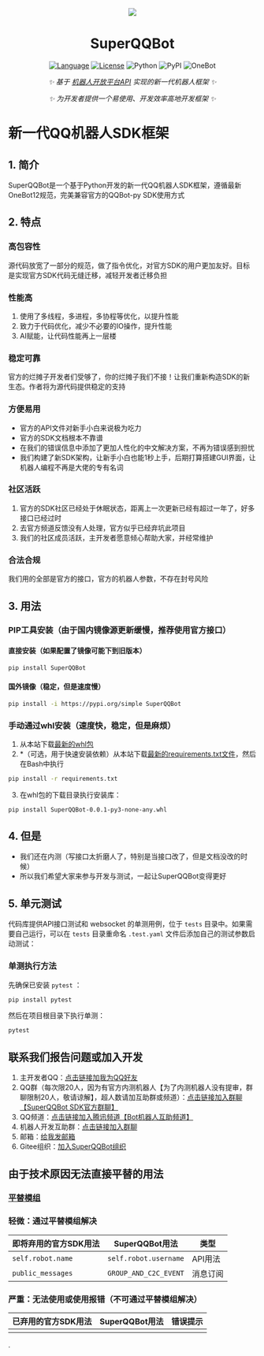 <div align="center">
<img src="https://gitee.com/SuperQQBot/SuperQQBot/raw/master/Logo.png">
<h1>SuperQQBot</h1>

[![Language](https://img.shields.io/badge/language-python-green.svg?style=plastic)](https://www.python.org/)
[![License](https://img.shields.io/badge/license-GPL2.0-orange.svg?style=plastic)](https://github.com/tencent-connect/botpy/blob/master/LICENSE)
![Python](https://img.shields.io/badge/python-3.8+-blue)
![PyPI](https://img.shields.io/pypi/v/SuperQQBot)
![OneBot](https://img.shields.io/badge/OneBot-12-black)


_✨ 基于 [机器人开放平台API](https://bot.q.qq.com/wiki/develop/api/) 实现的新一代机器人框架 ✨_

_✨ 为开发者提供一个易使用、开发效率高地开发框架 ✨_
</div>

# 新一代QQ机器人SDK框架

## 1. 简介

SuperQQBot是一个基于Python开发的新一代QQ机器人SDK框架，遵循最新OneBot12规范，完美兼容官方的QQBot-py SDK使用方式

## 2. 特点

### 高包容性

源代码放宽了一部分的规范，做了指令优化，对官方SDK的用户更加友好。目标是实现官方SDK代码无缝迁移，减轻开发者迁移负担

### 性能高

1. 使用了多线程，多进程，多协程等优化，以提升性能
2. 致力于代码优化，减少不必要的IO操作，提升性能
3. AI赋能，让代码性能再上一层楼

### 稳定可靠

官方的烂摊子开发者们受够了，你的烂摊子我们不接！让我们重新构造SDK的新生态。作者将为源代码提供稳定的支持

### 方便易用

- 官方的API文件对新手小白来说极为吃力
- 官方的SDK文档根本不靠谱
- 在我们的错误信息中添加了更加人性化的中文解决方案，不再为错误感到担忧
- 我们构建了新SDK架构，让新手小白也能1秒上手，后期打算搭建GUI界面，让机器人编程不再是大佬的专有名词

### 社区活跃

1. 官方的SDK社区已经处于休眠状态，距离上一次更新已经有超过一年了，好多接口已经过时
2. 去官方频道反馈没有人处理，官方似乎已经弃坑此项目
3. 我们的社区成员活跃，主开发者愿意倾心帮助大家，并经常维护

### 合法合规

我们用的全部是官方的接口，官方的机器人参数，不存在封号风险

## 3. 用法
### PIP工具安装（由于国内镜像源更新缓慢，推荐使用官方接口）
#### 直接安装（如果配置了镜像可能下到旧版本）
```bash
pip install SuperQQBot
```
#### 国外镜像（稳定，但是速度慢）
```bash
pip install -i https://pypi.org/simple SuperQQBot
```
### 手动通过whl安装（速度快，稳定，但是麻烦）
1. 从本站下载[最新的whl包](https://gitee.com/SuperQQBot/SuperQQBot/releases/tags/lastest)
2. *（可选，用于快速安装依赖）从本站下载[最新的requirements.txt文件](https://gitee.com/SuperQQBot/SuperQQBot/raw/master/requirements.txt)，然后在Bash中执行
```bash
pip install -r requirements.txt
```
3. 在whl包的下载目录执行安装库：
```bash
pip install SuperQQBot-0.0.1-py3-none-any.whl
```

## 4. 但是

- 我们还在内测（写接口太折磨人了，特别是当接口改了，但是文档没改的时候）
- 所以我们希望大家来参与开发与测试，一起让SuperQQBot变得更好

## 5. 单元测试

代码库提供API接口测试和 websocket 的单测用例，位于 `tests` 目录中。如果需要自己运行，可以在 `tests` 目录重命名 `.test.yaml`
文件后添加自己的测试参数启动测试：

### 单测执行方法

先确保已安装 `pytest` ：

```bash
pip install pytest
```

然后在项目根目录下执行单测：

```bash
pytest
```

## 联系我们报告问题或加入开发

1. 主开发者QQ：[点击链接加我为QQ好友](https://qm.qq.com/q/xcLUNrdwwo)
2. QQ群（每次限20人，因为有官方内测机器人【为了内测机器人没有提审，群聊限制20人，敬请谅解】，超人数请加互助群或频道）：[点击链接加入群聊【SuperQQBot SDK官方群聊】](https://qm.qq.com/q/xRKUN02st)
3. QQ频道：[点击链接加入腾讯频道【Bot机器人互助频道】](https://pd.qq.com/s/5lx2mz4dh)
4. 机器人开发互助群：[点击链接加入群聊](https://qm.qq.com/q/POilUp1kUq)
5. 邮箱：[给我发邮箱](mailto:trustedinster@outlook.com)
6. Gitee组织：[加入SuperQQBot组织](https://gitee.com/SuperQQBot)

## 由于技术原因无法直接平替的用法

### [平替模组](https://gitee.com/Root_cty/SuperQQBot-official-mod)

### 轻微：通过平替模组解决

| 即将弃用的官方SDK用法      | SuperQQBot用法          | 类型    |
|-------------------|-----------------------|-------|
| `self.robot.name` | `self.robot.username` | API用法 |
| `public_messages` | `GROUP_AND_C2C_EVENT` | 消息订阅  |

### 严重：无法使用或使用报错（不可通过平替模组解决）

| 已弃用的官方SDK用法 | SuperQQBot用法 | 错误提示 |
|-------------|--------------|------|
|             |              |      |
.



